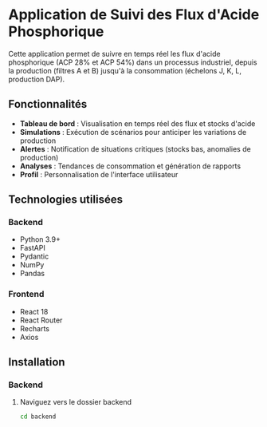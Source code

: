# Application de Suivi des Flux d'Acide Phosphorique

Cette application permet de suivre en temps réel les flux d'acide phosphorique (ACP 28% et ACP 54%) dans un processus industriel, depuis la production (filtres A et B) jusqu'à la consommation (échelons J, K, L, production DAP).

## Fonctionnalités

- **Tableau de bord** : Visualisation en temps réel des flux et stocks d'acide
- **Simulations** : Exécution de scénarios pour anticiper les variations de production
- **Alertes** : Notification de situations critiques (stocks bas, anomalies de production)
- **Analyses** : Tendances de consommation et génération de rapports
- **Profil** : Personnalisation de l'interface utilisateur

## Technologies utilisées

### Backend
- Python 3.9+
- FastAPI
- Pydantic
- NumPy
- Pandas

### Frontend
- React 18
- React Router
- Recharts
- Axios

## Installation

### Backend

1. Naviguez vers le dossier backend
   ```bash
   cd backend